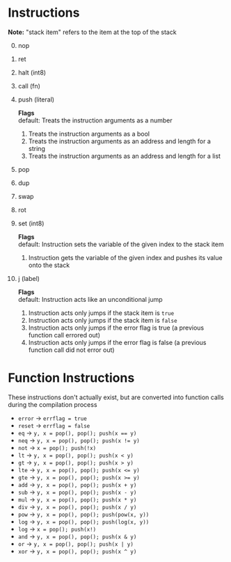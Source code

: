# Instructions

**Note:** "stack item" refers to the item at the top of the stack

0. nop
1. ret
2. halt (int8)
3. call (fn)
4. push (literal)

    **Flags**<br>
    default: Treats the instruction arguments as a number
    1. Treats the instruction arguments as a bool
    2. Treats the instruction arguments as an address and length for a string
    3. Treats the instruction arguments as an address and length for a list
5. pop
6. dup
7. swap
8. rot
9. set (int8)

    **Flags**<br>
    default: Instruction sets the variable of the given index to the stack item
    1. Instruction gets the variable of the given index and pushes its value onto the stack
10. j (label)

    **Flags**<br>
    default: Instruction acts like an unconditional jump
    1. Instruction acts only jumps if the stack item is `true`
    2. Instruction acts only jumps if the stack item is `false`
    3. Instruction acts only jumps if the error flag is true (a previous function call errored out)
    4. Instruction acts only jumps if the error flag is false (a previous function call did not error out)

# Function Instructions

These instructions don't actually exist, but are converted into function calls during the compilation process

* `error` -> `errflag = true`
* `reset` -> `errflag = false`
* `eq` -> `y, x = pop(), pop(); push(x == y)`
* `neq` -> `y, x = pop(), pop(); push(x != y)`
* `not` -> `x = pop(); push(!x)`
* `lt` -> `y, x = pop(), pop(); push(x < y)`
* `gt` -> `y, x = pop(), pop(); push(x > y)`
* `lte` -> `y, x = pop(), pop(); push(x <= y)`
* `gte` -> `y, x = pop(), pop(); push(x >= y)`
* `add` -> `y, x = pop(), pop(); push(x + y)`
* `sub` -> `y, x = pop(), pop(); push(x - y)`
* `mul` -> `y, x = pop(), pop(); push(x * y)`
* `div` -> `y, x = pop(), pop(); push(x / y)`
* `pow` -> `y, x = pop(), pop(); push(pow(x, y))`
* `log` -> `y, x = pop(), pop(); push(log(x, y))`
* `log` -> `x = pop(); push(x!)`
* `and` -> `y, x = pop(), pop(); push(x & y)`
* `or` -> `y, x = pop(), pop(); push(x | y)`
* `xor` -> `y, x = pop(), pop(); push(x ^ y)`
